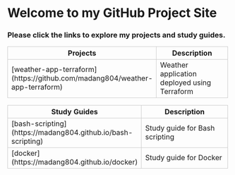 <!-- <!DOCTYPE html>
<html lang="en">
    <head>
        <meta charset="UTF-8">
        <meta name="viewport" content="width=device-width, initial-scale=1.0">
        <title>My GitHub Projects</title>
    </head>
    <body>
        <h1>Welcome to my Github Project Site</h1>
        <p>Please click the links to explore my projects.</p>
        <ul><a href="https://github.com/madang804/weather-app-terraform">weather-app-terraform</a></ul>
    </body>
</html> -->

# Welcome to my GitHub Project Site


### Please click the links to explore my projects and study guides.


<!-- | Projects                                                                             | Description                                                      |
| -------------------------------------------------------------------------------------| -----------------------------------------------------------------|
| [weather-app-terraform](https://github.com/madang804/weather-app-terraform)          | Weather application deployed using Terraform                    |



| Study Guides                                                                         | Description                                                      |
| -------------------------------------------------------------------------------------| -----------------------------------------------------------------|
| [bash-scripting](https://madang804.github.io/bash-scripting)                         | Study guide for Bash scripting                                  |
| -------------------------------------------------------------------------------------| -----------------------------------------------------------------|
| [docker](https://madang804.github.io/docker)                                         | Study guide for Docker                                           | -->

<table style="width:500px; table-layout:fixed; border-collapse:collapse;">
  <tr>
    <th style="width:150px; border:1px solid #ccc;">Projects</th>
    <th style="width:350px; border:1px solid #ccc;">Description</th>
  </tr>
  <tr>
    <td style="border:1px solid #ccc;">[weather-app-terraform](https://github.com/madang804/weather-app-terraform)</td>
    <td style="border:1px solid #ccc;">Weather application deployed using Terraform</td>
  </tr>
</table>

<table style="width:500px; table-layout:fixed; border-collapse:collapse;">
  <tr>
    <th style="width:150px; border:1px solid #ccc;">Study Guides</th>
    <th style="width:350px; border:1px solid #ccc;">Description</th>
  </tr>
  <tr>
    <td style="border:1px solid #ccc;">[bash-scripting](https://madang804.github.io/bash-scripting)</td>
    <td style="border:1px solid #ccc;">Study guide for Bash scripting</td>
  </tr>
  <tr>
    <td style="border:1px solid #ccc;">[docker](https://madang804.github.io/docker)</td>
    <td style="border:1px solid #ccc;">Study guide for Docker</td>
  </tr>
</table>